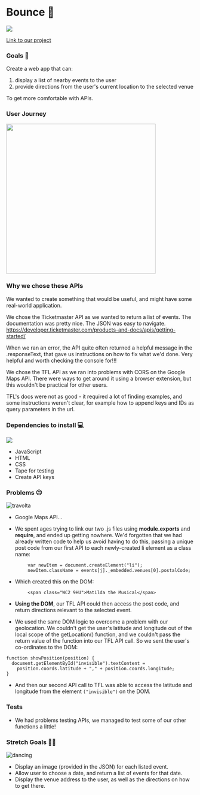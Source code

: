 # Bounce 🎉
![](https://media1.tenor.com/images/74af153c37829c49fa897a5160713549/tenor.gif?itemid=4096707)

[Link to our project](https://fac-15.github.io/events-api/)

### Goals 🥅

Create a web app that can: 
1. display a list of nearby events to the user
2. provide directions from the user's current location to the selected venue

To get more comfortable with APIs.


### User Journey 

<img src = "https://user-images.githubusercontent.com/41472850/48621839-bd9aaa00-e99c-11e8-82b1-a0d22475823c.png" width="400px">


### Why we chose these APIs

We wanted to create something that would be useful, and might have some real-world application. 

We chose the Ticketmaster API as we wanted to return a list of events. The documentation was pretty nice. The JSON was easy to navigate. https://developer.ticketmaster.com/products-and-docs/apis/getting-started/

When we ran an error, the API quite often returned a helpful message in the .responseText, that gave us instructions on how to fix what we'd done. Very helpful and worth checking the console for!!!

We chose the TFL API as we ran into problems with CORS on the Google Maps API. There were ways to get around it using a browser extension, but this wouldn't be practical for other users. 

TFL's docs were not as good - it required a lot of finding examples, and some instructions weren't clear, for example how to append keys and IDs as query parameters in the url.

### Dependencies to install 💻
![](https://media.giphy.com/media/1ZDHv3943FIkvAKzMN/giphy.gif)

- JavaScript
- HTML
- CSS
- Tape for testing
- Create API keys 


### Problems 😥 
![travolta](https://media.giphy.com/media/jWexOOlYe241y/giphy.gif)

- Google Maps API...

- We spent ages trying to link our two .js files using **module.exports** and **require**, and ended up getting nowhere. We'd forgotten that we had already written code to help us avoid having to do this, passing a unique post code from our first API to each newly-created li element as a class name: 

```
        var newItem = document.createElement("li");
        newItem.className = events[j]._embedded.venues[0].postalCode;
```
- Which created this on the DOM:

```
        <span class="WC2 9HU">Matilda the Musical</span>

```
- **Using the DOM**, our TFL API could then access the post code, and return directions relevant to the selected event.

- We used the same DOM logic to overcome a problem with our geolocation. We couldn't get the user's latitude and longitude out of the local scope of the getLocation() function, and we couldn't pass the return value of the function into our TFL API call. So we sent the user's co-ordinates to the DOM: 

```
function showPosition(position) {
  document.getElementById("invisible").textContent =
    position.coords.latitude + "," + position.coords.longitude;
}
```
- And then our second API call to TFL was able to access the latitude and longitude from the element ``` ("invisible") ``` on the DOM.

### **Tests** 

- We had problems testing APIs, we managed to test some of our other functions a little!

### Stretch Goals 🏃🥅
![dancing](https://media.giphy.com/media/jn4N059jwA2UE/giphy.gif)

- Display an image (provided in the JSON) for each listed event.
- Allow user to choose a date, and return a list of events for that date.
- Display the venue address to the user, as well as the directions on how to get there. 

